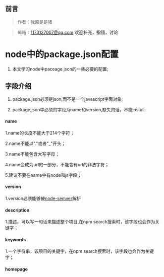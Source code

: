 ## 前言

> 作者：我原是是猪

> 邮箱：1173127007@qq.com **欢迎补充，指错，讨论**

# node中的package.json配置

1. 本文学习node中paceage.json的一些必要的配置;

## 字段介绍

1. package.json必须是json,而不是一个javascript字面对象;

2. package,json中必须的字段为name和version,缺失的话，不能install.

#### name

1.name的长度不能大于214个字符；

2.name不能以"."或者"_"开头；

3.name不能包含大写字母；

4.name会成为url的一部分，不能含有url的非法字符；

5.建议不要在name中有node和js字段；

#### version

1.version必须能够被<a href="https://github.com/npm/node-semver" target="_blank">node-semver</a>解析

#### description

1.描述，可以写一句话来描述整个项目,在npm search搜索时，该字段也会作为关键字；

#### keywords

1.一个字符串，该项目的关键字，在npm search搜索时，该字段也会作为关键字；

#### homepage